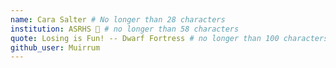```yaml
---
name: Cara Salter # No longer than 28 characters
institution: ASRHS 🚩 # no longer than 58 characters
quote: Losing is Fun! -- Dwarf Fortress # no longer than 100 characters, avoid using quotes(") to guarantee the format remains the same.
github_user: Muirrum
---
```

